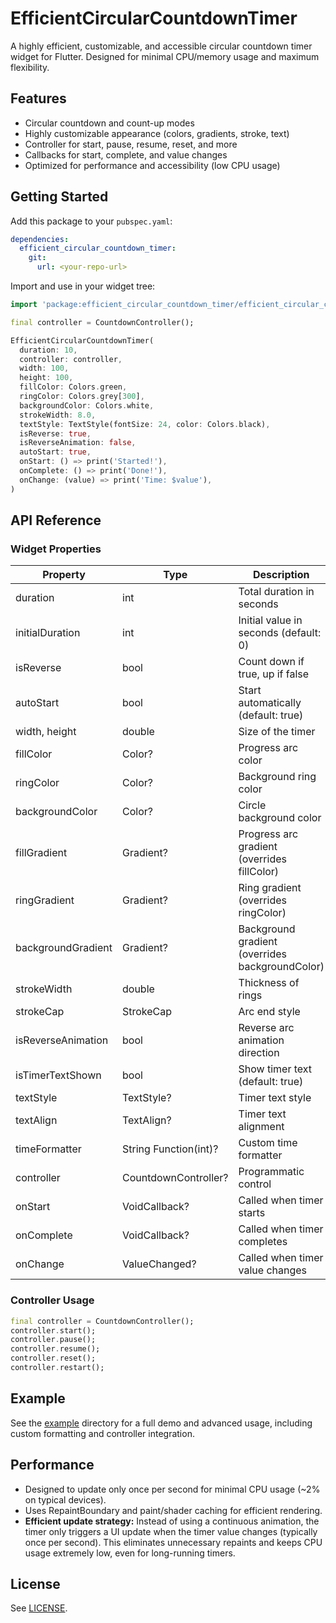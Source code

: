 # EfficientCircularCountdownTimer

A highly efficient, customizable, and accessible circular countdown timer widget for Flutter. Designed for minimal CPU/memory usage and maximum flexibility.

## Features
- Circular countdown and count-up modes
- Highly customizable appearance (colors, gradients, stroke, text)
- Controller for start, pause, resume, reset, and more
- Callbacks for start, complete, and value changes
- Optimized for performance and accessibility (low CPU usage)

## Getting Started
Add this package to your `pubspec.yaml`:

```yaml
dependencies:
  efficient_circular_countdown_timer:
    git:
      url: <your-repo-url>
```

Import and use in your widget tree:

```dart
import 'package:efficient_circular_countdown_timer/efficient_circular_countdown_timer.dart';

final controller = CountdownController();

EfficientCircularCountdownTimer(
  duration: 10,
  controller: controller,
  width: 100,
  height: 100,
  fillColor: Colors.green,
  ringColor: Colors.grey[300],
  backgroundColor: Colors.white,
  strokeWidth: 8.0,
  textStyle: TextStyle(fontSize: 24, color: Colors.black),
  isReverse: true,
  isReverseAnimation: false,
  autoStart: true,
  onStart: () => print('Started!'),
  onComplete: () => print('Done!'),
  onChange: (value) => print('Time: $value'),
)
```

## API Reference

### Widget Properties
| Property              | Type                        | Description |
|-----------------------|-----------------------------|-------------|
| duration              | int                         | Total duration in seconds |
| initialDuration       | int                         | Initial value in seconds (default: 0) |
| isReverse             | bool                        | Count down if true, up if false |
| autoStart             | bool                        | Start automatically (default: true) |
| width, height         | double                      | Size of the timer |
| fillColor             | Color?                      | Progress arc color |
| ringColor             | Color?                      | Background ring color |
| backgroundColor       | Color?                      | Circle background color |
| fillGradient          | Gradient?                   | Progress arc gradient (overrides fillColor) |
| ringGradient          | Gradient?                   | Ring gradient (overrides ringColor) |
| backgroundGradient    | Gradient?                   | Background gradient (overrides backgroundColor) |
| strokeWidth           | double                      | Thickness of rings |
| strokeCap             | StrokeCap                   | Arc end style |
| isReverseAnimation    | bool                        | Reverse arc animation direction |
| isTimerTextShown      | bool                        | Show timer text (default: true) |
| textStyle             | TextStyle?                  | Timer text style |
| textAlign             | TextAlign?                  | Timer text alignment |
| timeFormatter         | String Function(int)?       | Custom time formatter |
| controller            | CountdownController?        | Programmatic control |
| onStart               | VoidCallback?               | Called when timer starts |
| onComplete            | VoidCallback?               | Called when timer completes |
| onChange              | ValueChanged<String>?       | Called when timer value changes |

### Controller Usage
```dart
final controller = CountdownController();
controller.start();
controller.pause();
controller.resume();
controller.reset();
controller.restart();
```

## Example
See the [example](example/) directory for a full demo and advanced usage, including custom formatting and controller integration.

## Performance
- Designed to update only once per second for minimal CPU usage (~2% on typical devices).
- Uses RepaintBoundary and paint/shader caching for efficient rendering.
- **Efficient update strategy:** Instead of using a continuous animation, the timer only triggers a UI update when the timer value changes (typically once per second). This eliminates unnecessary repaints and keeps CPU usage extremely low, even for long-running timers.

## License
See [LICENSE](LICENSE).
